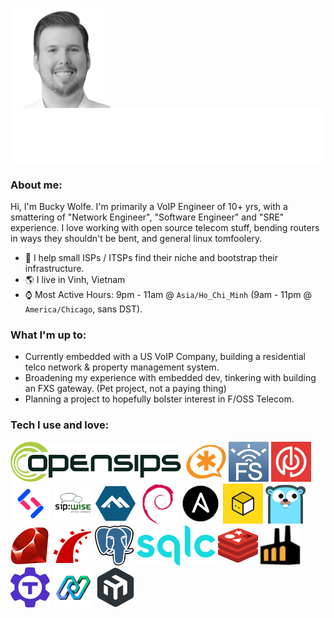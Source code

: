 [![Profile Pic BW](https://raw.githubusercontent.com/Igneous/igneous/dev/assets/me.png)]()
[![Typing SVG](https://raw.githubusercontent.com/Igneous/igneous/dev/assets/greet_typing.svg)]()

### About me:

Hi, I'm Bucky Wolfe. I'm primarily a VoIP Engineer of 10+ yrs, with a smattering of "Network Engineer", "Software Engineer" and "SRE" experience.
I love working with open source telecom stuff, bending routers in ways they shouldn't be bent, and general linux tomfoolery.

- 👔 I help small ISPs / ITSPs find their niche and bootstrap their infrastructure.
- 🌎 I live in Vinh, Vietnam 
- ⌚ Most Active Hours: 9pm - 11am @ `Asia/Ho_Chi_Minh` (9am - 11pm @ `America/Chicago`, sans DST).

### What I'm up to: 

+ Currently embedded with a US VoIP Company, building a residential telco network & property management system.
+ Broadening my experience with embedded dev, tinkering with building an FXS gateway. (Pet project, not a paying thing)
+ Planning a project to hopefully bolster interest in F/OSS Telecom.

### Tech I use and love:

[![openSIPS](https://raw.githubusercontent.com/Igneous/igneous/dev/assets/opensips_logo_64.png "openSIPS")](https://opensips.org)
[![Asterisk](https://raw.githubusercontent.com/Igneous/igneous/dev/assets/asterisk_logo_64.png "Asterisk")](https://asterisk.org)
[![FreeSwitch](https://raw.githubusercontent.com/Igneous/igneous/dev/assets/freeswitch_logo_64.png "FreeSWITCH")](https://signalwire.com/freeswitch)
[![Pion](https://raw.githubusercontent.com/Igneous/igneous/dev/assets/pion_logo_64.png "Pion")](https://pion.ly)
[![Signalwire](https://raw.githubusercontent.com/Igneous/igneous/dev/assets/signalwire_logo_64.png "SignalWire")](https://signalwire.com)
[![RTPEngine](https://raw.githubusercontent.com/Igneous/igneous/dev/assets/sipwise_rtpengine_logo_64.png "RTPEngine")](https://github.com/sipwise/rtpengine)
[![Alpine Linux](https://raw.githubusercontent.com/Igneous/igneous/dev/assets/alpine_logo_64.png "Alpine Linux")](https://www.alpinelinux.org)
[![Debian Linux](https://raw.githubusercontent.com/Igneous/igneous/dev/assets/debian_logo_64.png "Debian Linux")](https://debian.org)
[![Ansible](https://raw.githubusercontent.com/Igneous/igneous/dev/assets/ansible_logo_64.png "Ansible")](https://docs.ansible.com)
[![OpenTofu](https://raw.githubusercontent.com/Igneous/igneous/dev/assets/opentofu_logo_64.png "OpenTofu")](https://opentofu.org)
[![Golang](https://raw.githubusercontent.com/Igneous/igneous/dev/assets/golang_logo_64.png "golang")](https://go.dev)
[![Ruby](https://raw.githubusercontent.com/Igneous/igneous/dev/assets/header-ruby-logo.png "Ruby")](https://ruby-lang.org)
[![Rails](https://raw.githubusercontent.com/Igneous/igneous/dev/assets/rails_logo_64.png "Ruby on Rails")](https://rubyonrails.org)
[![Postgres](https://raw.githubusercontent.com/Igneous/igneous/dev/assets/pg_logo_64.png "PostgreSQL")](https://postgresql.org)
[![sqlc](https://raw.githubusercontent.com/Igneous/igneous/dev/assets/sqlc_logo_64.png "sqlc")](https://sqlc.dev)
[![Redis](https://raw.githubusercontent.com/Igneous/igneous/dev/assets/redis_logo_64.png "Redis")](https://redis.io)
[![Faktory](https://raw.githubusercontent.com/Igneous/igneous/dev/assets/faktory_logo_64.png "Faktory")](https://contribsys.com/faktory)
[![Teleport](https://raw.githubusercontent.com/Igneous/igneous/dev/assets/teleport_logo_64.png "Teleport")](https://goteleport.com)
[![Northflank](https://raw.githubusercontent.com/Igneous/igneous/dev/assets/northflank_logo_64.png "NorthFlank")](https://northflank.com)
[![Mikrotik](https://raw.githubusercontent.com/Igneous/igneous/dev/assets/mikrotik_logo_64.png "MikroTik")](https://mikrotik.com)
